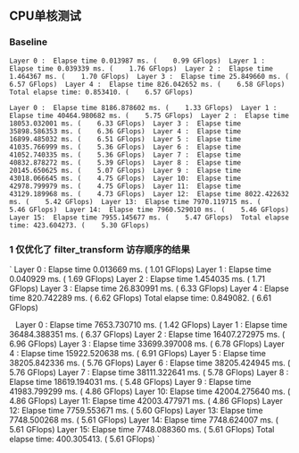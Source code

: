 ## CPU单核测试
### Baseline
`
Layer 0 :  Elapse time 0.013987 ms. (    0.99 GFlops) 
Layer 1 :  Elapse time 0.039339 ms. (    1.76 GFlops) 
Layer 2 :  Elapse time 1.464367 ms. (    1.70 GFlops) 
Layer 3 :  Elapse time 25.849660 ms. (    6.57 GFlops) 
Layer 4 :  Elapse time 826.042652 ms. (    6.58 GFlops) 
Total elapse time: 0.853410. (    6.57 GFlops) 
`

`
Layer 0 :  Elapse time 8186.878602 ms. (    1.33 GFlops) 
Layer 1 :  Elapse time 40464.980682 ms. (    5.75 GFlops) 
Layer 2 :  Elapse time 18053.032001 ms. (    6.33 GFlops) 
Layer 3 :  Elapse time 35898.586353 ms. (    6.36 GFlops) 
Layer 4 :  Elapse time 16899.485032 ms. (    6.51 GFlops) 
Layer 5 :  Elapse time 41035.766999 ms. (    5.36 GFlops) 
Layer 6 :  Elapse time 41052.740335 ms. (    5.36 GFlops) 
Layer 7 :  Elapse time 40832.878272 ms. (    5.39 GFlops) 
Layer 8 :  Elapse time 20145.650625 ms. (    5.07 GFlops) 
Layer 9 :  Elapse time 43018.066645 ms. (    4.75 GFlops) 
Layer 10:  Elapse time 42978.799979 ms. (    4.75 GFlops) 
Layer 11:  Elapse time 43129.189968 ms. (    4.73 GFlops) 
Layer 12:  Elapse time 8022.422632 ms. (    5.42 GFlops) 
Layer 13:  Elapse time 7970.119715 ms. (    5.46 GFlops) 
Layer 14:  Elapse time 7960.529010 ms. (    5.46 GFlops) 
Layer 15:  Elapse time 7955.145677 ms. (    5.47 GFlops) 
Total elapse time: 423.604273. (    5.30 GFlops) 
`

### 1 仅优化了 filter_transform 访存顺序的结果
`
Layer 0 :  Elapse time 0.013669 ms. (    1.01 GFlops) 
Layer 1 :  Elapse time 0.040929 ms. (    1.69 GFlops) 
Layer 2 :  Elapse time 1.454035 ms. (    1.71 GFlops) 
Layer 3 :  Elapse time 26.830991 ms. (    6.33 GFlops) 
Layer 4 :  Elapse time 820.742289 ms. (    6.62 GFlops) 
Total elapse time: 0.849082. (    6.61 GFlops) 

`
`
Layer 0 :  Elapse time 7653.730710 ms. (    1.42 GFlops) 
Layer 1 :  Elapse time 36484.388351 ms. (    6.37 GFlops) 
Layer 2 :  Elapse time 16407.272975 ms. (    6.96 GFlops) 
Layer 3 :  Elapse time 33699.397008 ms. (    6.78 GFlops) 
Layer 4 :  Elapse time 15922.520638 ms. (    6.91 GFlops) 
Layer 5 :  Elapse time 38205.842336 ms. (    5.76 GFlops) 
Layer 6 :  Elapse time 38205.424945 ms. (    5.76 GFlops) 
Layer 7 :  Elapse time 38111.322641 ms. (    5.78 GFlops) 
Layer 8 :  Elapse time 18619.194031 ms. (    5.48 GFlops) 
Layer 9 :  Elapse time 41983.799299 ms. (    4.86 GFlops) 
Layer 10:  Elapse time 42004.275640 ms. (    4.86 GFlops) 
Layer 11:  Elapse time 42003.477971 ms. (    4.86 GFlops) 
Layer 12:  Elapse time 7759.553671 ms. (    5.60 GFlops) 
Layer 13:  Elapse time 7748.500268 ms. (    5.61 GFlops) 
Layer 14:  Elapse time 7748.624007 ms. (    5.61 GFlops) 
Layer 15:  Elapse time 7748.088360 ms. (    5.61 GFlops) 
Total elapse time: 400.305413. (    5.61 GFlops) 
`